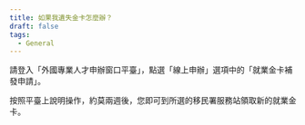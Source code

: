 ```yaml
---
title: 如果我遺失金卡怎麼辦？
draft: false
tags:
  - General
---
```

請登入「外國專業人才申辦窗口平臺」，點選「線上申辦」選項中的「就業金卡補發申請」。

按照平臺上說明操作，約莫兩週後，您即可到所選的移民署服務站領取新的就業金卡。